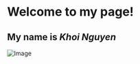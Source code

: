 # **Welcome to my page!**

## My name is *Khoi Nguyen*

![Image]([http://url/a.png](https://www.instagram.com/p/COHSTVtDEsE/))


